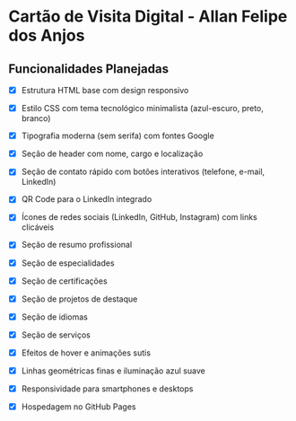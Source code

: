 # Cartão de Visita Digital - Allan Felipe dos Anjos

## Funcionalidades Planejadas

- [x] Estrutura HTML base com design responsivo
- [x] Estilo CSS com tema tecnológico minimalista (azul-escuro, preto, branco)
- [x] Tipografia moderna (sem serifa) com fontes Google
- [x] Seção de header com nome, cargo e localização
- [x] Seção de contato rápido com botões interativos (telefone, e-mail, LinkedIn)
- [x] QR Code para o LinkedIn integrado
- [x] Ícones de redes sociais (LinkedIn, GitHub, Instagram) com links clicáveis
- [x] Seção de resumo profissional
- [x] Seção de especialidades
- [x] Seção de certificações
- [x] Seção de projetos de destaque
- [x] Seção de idiomas
- [x] Seção de serviços
- [x] Efeitos de hover e animações sutis
- [x] Linhas geométricas finas e iluminação azul suave
- [x] Responsividade para smartphones e desktops
- [x] Hospedagem no GitHub Pages

